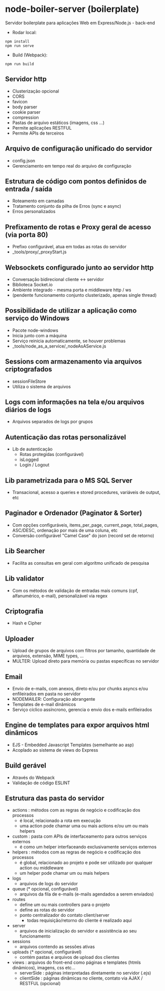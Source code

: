# node-boiler-server (boilerplate)

Servidor boilerplate para aplicações Web em Express/Node.js - back-end

* Rodar local:
```
npm install
npm run serve
```

* Build (Webpack):
```
npm run build
```

## Servidor http
  - Clusterização opcional
  - CORS
  - favicon
  - body parser
  - cookie parser
  - compression
  - Pastas de arquivo estáticos (imagens, css ...)
  - Permite aplicações RESTFUL
  - Permite APIs de terceiros
## Arquivo de configuração unificado do servidor
  - config.json
  - Gerenciamento em tempo real do arquivo de configuração
## Estrutura de código com pontos definidos de entrada / saída
  - Roteamento em camadas
  - Tratamento conjunto da pilha de Erros (sync e async)
  - Erros personalizados
## Prefixamento de rotas e Proxy geral de acesso (via porta 80)
  - Prefixo configurável, atua em todas as rotas do servidor
  - _tools/proxy/_proxyStart.js
## Websockets configurado junto ao servidor http
  - Conversação bidirecional cliente <-> servidor
  - Biblioteca Socket.io
  - Ambiente integrado - mesma porta e middleware http / ws
  - (pendente funcionamento conjunto clusterizado, apenas single thread)
## Possibilidade de utilizar a aplicação como serviço do Windows
  - Pacote node-windows
  - Inicia junto com a máquina
  - Serviço reinicia automaticamente, se houver problemas
  - _tools/node_as_a_service/_nodeAsAService.js
## Sessions com armazenamento via arquivos criptografados
  - sessionFileStore
  - Utiliza o sistema de arquivos
## Logs com informações na tela e/ou arquivos diários de logs
  - Arquivos separados de logs por grupos
## Autenticação das rotas personalizável
  - Lib de autenticação
    - Rotas protegidas (configurável)
    - isLogged
    - Login / Logout
## Lib parametrizada para o MS SQL Server
  - Transacional, acesso a queries e stored procedures, variáveis de output, etc
## Paginador e Ordenador (Paginator & Sorter)
  - Com opções configuráveis, items_per_page, current_page, total_pages, ASC/DESC, ordenação por mais de uma coluna, etc
  - Conversão configurável "Camel Case" do json (record set de retorno)
## Lib Searcher
  - Facilita as consultas em geral com algorítmo unificado de pesquisa
## Lib validator
  - Com os métodos de validação de entradas mais comuns (cpf, alfanumérico, e-mail), personalizável via regex
## Criptografia
  - Hash e Cipher
## Uploader
  - Upload de grupos de arquivos com filtros por tamanho, quantidade de arquivos, extensão, MIME types, ...
  - MULTER: Upload direto para memória ou pastas específicas no servidor
## Email
  - Envio de e-mails, com anexos, direto e/ou por chunks asyncs e/ou enfileirados em pasta no servidor
  - NODEMAILER: Configuração abrangente
  - Templates de e-mail dinâmicos
  - Serviço cíclico assíncrono, gerencia o envio dos e-mails enfileirados
## Engine de templates para expor arquivos html dinâmicos
  - EJS - Embedded Javascript Templates (semelhante ao asp)
  - Acoplado ao sistema de views do Express
## Build gerável
  - Através do Webpack
  - Validação de código ESLINT
## Estrutura das pasta do servidor
  - actions : métodos com as regras de negócio e codificação dos processos
    - é local, relacionado a rota em execução
    - uma action pode chamar uma ou mais actions e/ou um ou mais helpers
  - custom : pasta com APIs de interfaceamento para outros serviços externos
    - é como um helper interfaceando exclusivamente serviços externos
  - helpers : métodos com as regras de negócio e codificação dos processos
    - é global, relacionado ao projeto e pode ser utilizado por qualquer action ou middleware
    - um helper pode chamar um ou mais helpers
  - logs
    - arquivos de logs do servidor
  - queue (* opcional, configurável)
    - arquivos da fila de e-mails (e-mails agendados a serem enviados)
  - routes
    - define um ou mais controllers para o projeto
    - define as rotas do servidor
    - ponto centralizador do contato client/server
      - todas requisição/retorno do cliente é realizado aqui
  - server
    - arquivos de inicialização do servidor e assistência ao seu funcionamento
  - sessions
    - arquivos contendo as sessões ativas
  - uploads (* opcional, configurável)
    - contém pastas e arquivos de upload dos clientes
  - views : arquivos do front-end como páginas e templates (htmls dinâmicos), imagens, css etc...
    - serverSide : páginas interpretadas diretamente no servidor (.ejs)
    - clientSide : páginas dinâmicas no cliente, contato via AJAX / RESTFUL (opcional)
